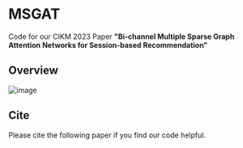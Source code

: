 # MSGAT
Code for our CIKM 2023 Paper **"Bi-channel Multiple Sparse Graph Attention Networks for Session-based Recommendation"**


## Overview
![image](https://github.com/QEpiphany/MSGAT/assets/133072736/c1006fe2-32bc-412a-a95a-0deb745cd1ab)


## Cite
Please cite the following paper if you find our code helpful.
